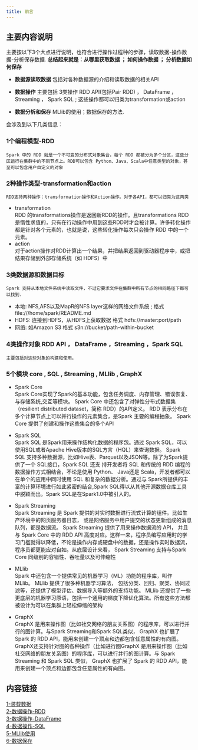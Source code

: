 ```yaml
---
title: 前言
---
```


## 主要内容说明

主要按以下3个大点进行说明，也符合进行操作过程种的步骤，读取数据-操作数据-分析保存数据.
**总结起来就是：从哪里获取数据 ； 如何操作数据 ； 分析数据如何保存**

-   **数据源读取数据**
    包括对各种数据源的介绍和读取数据的相关API

-   **数据操作**
    主要包括 3类操作 RDD API(包括Pair RDD) ， DataFrame ，Streaming ， Spark SQL ; 这些操作都可以归类为transformation或action

-   **数据分析和保存**
    MLlib的使用；数据保存的方法.

会涉及到以下几类信息：

### 1个编程模型-RDD  
    Spark 中的 RDD 就是一个不可变的分布式对象集合。每个 RDD 都被分为多个分区，这些分区运行在集群中的不同节点上。RDD可以包含 Python、Java、Scala中任意类型的对象，甚至可以包含用户自定义的对象  

### 2种操作类型-transformation和action
    RDD支持两种操作：transformation操作和Action操作。对于各API，都可以归类为这两类     
-   transformation    
    RDD 的transformations操作是返回新RDD的操作。且transformations RDD 是惰性求值的，只有在行动操作中用到这些RDD时才会被计算。许多转化操作都是针对各个元素的，也就是说，这些转化操作每次只会操作 RDD 中的一个元素。   
-   action     
    对于action操作对RDD计算出一个结果，并把结果返回到驱动器程序中，或把结果存储到外部存储系统（如 HDFS）中

### 3类数据源和数据目标
    Spark 支持从本地文件系统中读取文件，不过它要求文件在集群中所有节点的相同路径下都可以找到.

-   本地: NFS,AFS以及MapR的NFS layer这样的网络文件系统 ; 格式 file:///home/spark/README.md
-   HDFS: 连接到HDFS，从HDFS上获取数据  格式 hdfs://master:port/path
-   网络: 如Amazon S3 格式  s3n://bucket/path-within-bucket 

### 4类操作对象 RDD API ， DataFrame ，Streaming ，Spark SQL 

    主要包括对这些对象的构建和使用。

### 5个模块 core , SQL , Streaming , MLlib , GraphX

-   Spark Core    
    Spark Core实现了Spark的基本功能，包含任务调度、内存管理、错误恢复、与存储系统,交互等模块。
    Spark Core 中还包含了对弹性分布式数据集（resilient distributed dataset，简称 RDD）的API定义。 
    RDD 表示分布在多个计算节点上可以并行操作的元素集合，是Spark 主要的编程抽象。 Spark Core 提供了创建和操作这些集合的多个API

-   Spark SQL    
    Spark SQL 是Spark用来操作结构化数据的程序包。通过 Spark SQL，可以使用SQL或者Apache Hive版本的SQL方言（HQL）来查询数据。 
    Spark SQL 支持多种数据源，比如Hive表、Parquet以及JSON等。除了为Spark提供了一个 SQL接口，Spark SQL 还支
    持开发者将 SQL 和传统的 RDD 编程的数据操作方式相结合，不论是使用 Python、 Java还是 Scala，开发者都可以在单个的应用中同时使用 SQL 和复杂的数据分析。通过与 Spark所提供的丰富的计算环境进行如此紧密的结合,Spark SQL得以从其他开源数据仓库工具中脱颖而出。Spark SQL是在Spark1.0中被引入的。

-   Spark Streaming    
    Spark Streaming 是 Spark 提供的对实时数据进行流式计算的组件。比如生产环境中的网页服务器日志， 或是网络服务中用户提交的状态更新组成的消息队列，都是数据流。 
    Spark Streaming 提供了用来操作数据流的 API， 并且与 Spark Core 中的 RDD API 高度对应。这样一来，程序员编写应用时的学习门槛就得以降低，不论是操作内存或硬盘中的数据，还是操作实时数据流， 程序员都更能应对自如。从底层设计来看， Spark Streaming 支持与Spark Core 同级别的容错性、吞吐量以及可伸缩性

-   MLlib    
    Spark 中还包含一个提供常见的机器学习（ML）功能的程序库，叫作 MLlib。 MLlib 提供了很多种机器学习算法， 包括分类、回归、聚类、协同过滤等，还提供了模型评估、数据导入等额外的支持功能。 MLlib 还提供了一些更底层的机器学习原语，包括一个通用的梯度下降优化算法。所有这些方法都被设计为可以在集群上轻松伸缩的架构

-   GraphX     
    GraphX 是用来操作图（比如社交网络的朋友关系图）的程序库，可以进行并行的图计算。与Spark Streaming和Spark SQL类似， GraphX 也扩展了 Spark 的 RDD API，能用来创建一个顶点和边都包含任意属性的有向图。GraphX还支持针对图的各种操作（比如进行图GraphX 是用来操作图（比如社交网络的朋友关系图）的程序库，可以进行并行的图计算。与 Spark Streaming 和 Spark SQL 类似， GraphX 也扩展了 Spark 的 RDD API，能用来创建一个顶点和边都包含任意属性的有向图。   

## 内容链接

[1-装载数据](1-装载数据.md)                    
[2-数据操作-RDD](2-数据操作-RDD.md)                         
[3-数据操作-DataFrame](3-数据操作-DataFrame.md)                    
[4-数据操作-SQL](4-数据操作-SQL.md)                
[5-MLlib使用](5-MLlib使用.md)                
[6-数据保存](6-数据保存.md)            